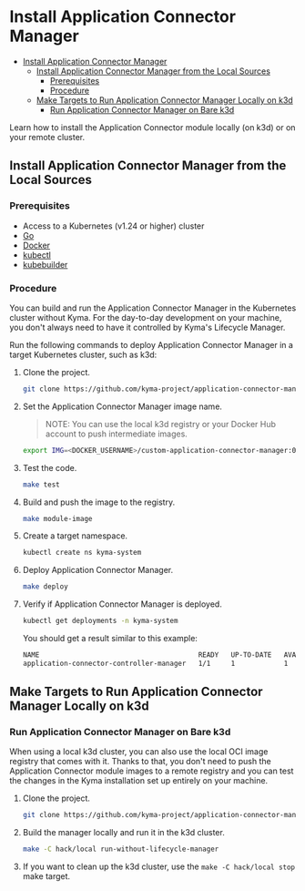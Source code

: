 # Install Application Connector Manager

- [Install Application Connector Manager](#install-application-connector-manager)
  - [Install Application Connector Manager from the Local Sources](#install-application-connector-manager-from-the-local-sources)
    - [Prerequisites](#prerequisites)
    - [Procedure](#procedure)
  - [Make Targets to Run Application Connector Manager Locally on k3d](#make-targets-to-run-application-connector-manager-locally-on-k3d)
    - [Run Application Connector Manager on Bare k3d](#run-application-connector-manager-on-bare-k3d)

Learn how to install the Application Connector module locally (on k3d) or on your remote cluster.

## Install Application Connector Manager from the Local Sources

### Prerequisites

- Access to a Kubernetes (v1.24 or higher) cluster
- [Go](https://go.dev/)
- [Docker](https://www.docker.com/)
- [kubectl](https://kubernetes.io/docs/tasks/tools/)
- [kubebuilder](https://book.kubebuilder.io/)

### Procedure

You can build and run the Application Connector Manager in the Kubernetes cluster without Kyma.
For the day-to-day development on your machine, you don't always need to have it controlled by Kyma's Lifecycle Manager.

Run the following commands to deploy Application Connector Manager in a target Kubernetes cluster, such as k3d:

1. Clone the project.

   ```bash
   git clone https://github.com/kyma-project/application-connector-manager.git && cd application-connector-manager/
   ```

2. Set the Application Connector Manager image name.

   > NOTE: You can use the local k3d registry or your Docker Hub account to push intermediate images.

   ```bash
   export IMG=<DOCKER_USERNAME>/custom-application-connector-manager:0.0.1
   ```

3. Test the code.

   ```bash
   make test
   ```

4. Build and push the image to the registry.

   ```bash
   make module-image
   ```

5. Create a target namespace.

   ```bash
   kubectl create ns kyma-system
   ```

6. Deploy Application Connector Manager.

   ```bash
   make deploy
   ```

7. Verify if Application Connector Manager is deployed.

   ```bash
   kubectl get deployments -n kyma-system
   ```

   You should get a result similar to this example:

   ```bash
   NAME                                       READY   UP-TO-DATE   AVAILABLE   AGE
   application-connector-controller-manager   1/1     1            1           20s
   ```

## Make Targets to Run Application Connector Manager Locally on k3d

### Run Application Connector Manager on Bare k3d

When using a local k3d cluster, you can also use the local OCI image registry that comes with it.
Thanks to that, you don't need to push the Application Connector module images to a remote registry and you can test the changes in the Kyma installation set up entirely on your machine.

1. Clone the project.

   ```bash
   git clone https://github.com/kyma-project/application-connector-manager.git && cd application-connector-manager/
   ```

2. Build the manager locally and run it in the k3d cluster.

   ```bash
   make -C hack/local run-without-lifecycle-manager
   ```

3. If you want to clean up the k3d cluster, use the `make -C hack/local stop` make target.
